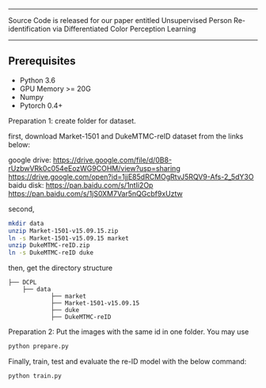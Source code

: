 ********************
Source Code is released for our paper entitled Unsupervised Person Re-identification via Differentiated Color Perception Learning
********************
## Prerequisites
- Python 3.6
- GPU Memory >= 20G
- Numpy
- Pytorch 0.4+

Preparation 1: create folder for dataset.

first, download Market-1501 and DukeMTMC-reID dataset from the links below:

google drive: https://drive.google.com/file/d/0B8-rUzbwVRk0c054eEozWG9COHM/view?usp=sharing
              https://drive.google.com/open?id=1jjE85dRCMOgRtvJ5RQV9-Afs-2_5dY3O
baidu disk: https://pan.baidu.com/s/1ntIi2Op
            https://pan.baidu.com/s/1jS0XM7Var5nQGcbf9xUztw

second,
```bash
mkdir data
unzip Market-1501-v15.09.15.zip
ln -s Market-1501-v15.09.15 market
unzip DukeMTMC-reID.zip
ln -s DukeMTMC-reID duke
``` 
then, get the directory structure
``` 
├── DCPL
    ├── data
            ├── market
            ├── Market-1501-v15.09.15
            ├── duke
            ├── DukeMTMC-reID
``` 


Preparation 2: Put the images with the same id in one folder. You may use 
```bash
python prepare.py
```

Finally, train, test and evaluate the re-ID model with the below command:
```bash
python train.py
```




